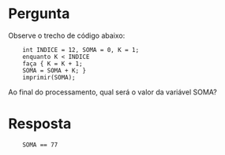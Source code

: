# Pergunta
Observe o trecho de código abaixo:
    
```
    int INDICE = 12, SOMA = 0, K = 1;
    enquanto K < INDICE 
    faça { K = K + 1;
    SOMA = SOMA + K; }
    imprimir(SOMA);
```
Ao final do processamento, qual será o valor da variável SOMA?

# Resposta

```
    SOMA == 77
```